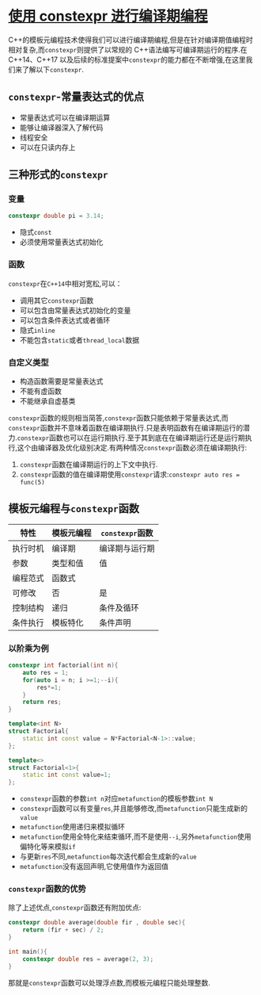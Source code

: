 # [使用 constexpr 进行编译期编程](https://www.modernescpp.com/index.php/c-core-guidelines-programming-at-compile-time-with-constexpr)

C++的模板元编程技术使得我们可以进行编译期编程,但是在针对编译期值编程时相对复杂,而`constexpr`则提供了以常规的 C++语法编写可编译期运行的程序.在 C++14、C++17 以及后续的标准提案中`constexpr`的能力都在不断增强,在这里我们来了解以下`constexpr`.

## `constexpr`-常量表达式的优点

- 常量表达式可以在编译期运算
- 能够让编译器深入了解代码
- 线程安全
- 可以在只读内存上

## 三种形式的`constexpr`

### 变量

```C++
constexpr double pi = 3.14;
```

- 隐式`const`
- 必须使用常量表达式初始化

### 函数

`constexpr`在`C++14`中相对宽松,可以：

- 调用其它`constexpr`函数
- 可以包含由常量表达式初始化的变量
- 可以包含条件表达式或者循环
- 隐式`inline`
- 不能包含`static`或者`thread_local`数据

### 自定义类型

- 构造函数需要是常量表达式
- 不能有虚函数
- 不能继承自虚基类

`constexpr`函数的规则相当简答,`constexpr`函数只能依赖于常量表达式,而`constexpr`函数并不意味着函数在编译期执行.只是表明函数有在编译期运行的潜力.`constexpr`函数也可以在运行期执行.至于其到底在在编译期运行还是运行期执行,这个由编译器及优化级别决定.有两种情况`constexpr`函数必须在编译期执行:

1. `constexpr`函数在编译期运行的上下文中执行.
2. `constexpr`函数的值在编译期使用`constexpr`请求:`constexpr auto res = func(5)`

## 模板元编程与`constexpr`函数

| 特性     | 模板元编程 | `constexpr`函数 |
| -------- | ---------- | --------------- |
| 执行时机 | 编译期     | 编译期与运行期  |
| 参数     | 类型和值   | 值              |
| 编程范式 | 函数式     |                 |
| 可修改   | 否         | 是              |
| 控制结构 | 递归       | 条件及循环      |
| 条件执行 | 模板特化   | 条件声明        |

### 以阶乘为例

```C++
constexpr int factorial(int n){
    auto res = 1;
    for(auto i = n; i >=1;--i){
        res*=1;
    }
    return res;
}

template<int N>
struct Factorial{
    static int const value = N*Factorial<N-1>::value;
};

template<>
struct Factorial<1>{
    static int const value=1;
};
```

- `constexpr`函数的参数`int n`对应`metafunction`的模板参数`int N`
- `constexpr`函数可以有变量`res`,并且能够修改,而`metafunction`只能生成新的`value`
- `metafunction`使用递归来模拟循环
- `metafunction`使用全特化来结束循环,而不是使用`--i`,另外`metafunction`使用偏特化等来模拟`if`
- 与更新`res`不同,`metafunction`每次迭代都会生成新的`value`
- `metafunction`没有返回声明,它使用值作为返回值

### `constexpr`函数的优势

除了上述优点,`constexpr`函数还有附加优点:

```C++
constexpr double average(double fir , double sec){
    return (fir + sec) / 2;
}

int main(){
    constexpr double res = average(2, 3);
}
```

那就是`constexpr`函数可以处理浮点数,而模板元编程只能处理整数.
